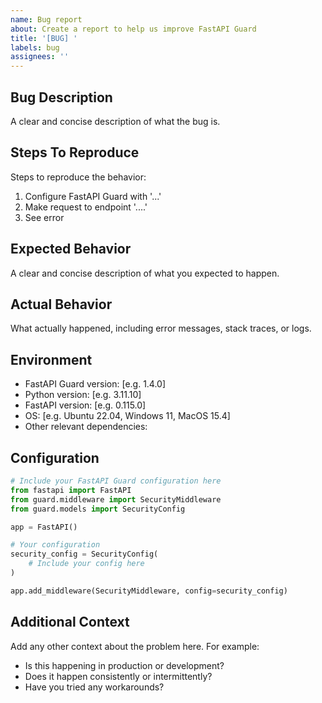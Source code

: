 ```yaml
---
name: Bug report
about: Create a report to help us improve FastAPI Guard
title: '[BUG] '
labels: bug
assignees: ''
---
```


## Bug Description
A clear and concise description of what the bug is.

## Steps To Reproduce
Steps to reproduce the behavior:
1. Configure FastAPI Guard with '...'
2. Make request to endpoint '....'
3. See error

## Expected Behavior
A clear and concise description of what you expected to happen.

## Actual Behavior
What actually happened, including error messages, stack traces, or logs.

## Environment
- FastAPI Guard version: [e.g. 1.4.0]
- Python version: [e.g. 3.11.10]
- FastAPI version: [e.g. 0.115.0]
- OS: [e.g. Ubuntu 22.04, Windows 11, MacOS 15.4]
- Other relevant dependencies:

## Configuration
```python
# Include your FastAPI Guard configuration here
from fastapi import FastAPI
from guard.middleware import SecurityMiddleware
from guard.models import SecurityConfig

app = FastAPI()

# Your configuration
security_config = SecurityConfig(
    # Include your config here
)

app.add_middleware(SecurityMiddleware, config=security_config)
```

## Additional Context
Add any other context about the problem here. For example:
- Is this happening in production or development?
- Does it happen consistently or intermittently?
- Have you tried any workarounds?